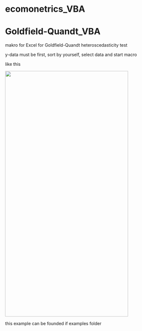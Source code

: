 # ecomonetrics_VBA

# Goldfield-Quandt_VBA
makro for Excel for Goldfield-Quandt heteroscedasticity test

y-data must be first, sort by yourself, select data and start macro

like this


<img src = "https://github.com/Dranikf/Goldfield-Quandt_VBA/blob/main/examples/result.png" height = "800" width = 400>

this example can be founded if examples folder